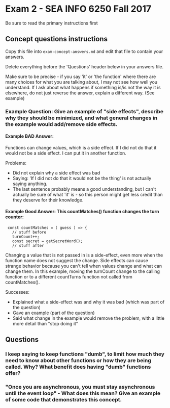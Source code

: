 # Exam 2 - SEA INFO 6250 Fall 2017

Be sure to read the primary instructions first

## Concept questions instructions

Copy this file into `exam-concept-answers.md` and edit that file to contain your answers.  

Delete everything before the 'Questions' header below in your answers file.

Make sure to be precise - if you say 'it' or 'the function' where there are many choices for what you are talking about, I may not see how well you understand.  If I ask about what happens if something is/is not the way it is elsewhere, do not just reverse the answer, explain a different way. (See example)

### Example Question: Give an example of "side effects", describe why they should be minimized, and what general changes in the example would add/remove side effects.

#### Example **BAD** Answer:
Functions can change values, which is a side effect.  If I did not do that it would not be a side effect. I can put it in another function.

Problems:
* Did not explain why a side effect was bad
* Saying: 'If I did not do that it would not be the thing' is not actually saying anything.
* The last sentence probably means a good understanding, but I can't actually be sure of what 'it' is - so this person might get less credit than they deserve for their knowledge.


#### Example Good Answer:  This countMatches() function changes the turn counter:
``` 
 const countMatches = ( guess ) => {
   // stuff before
   turnCount++;
   const secret = getSecretWord();
   // stuff after
 ```
   Changing a value that is not passed in is a side-effect, even more when the function name does not suggest the change.  Side effects can cause strange behavior because you can't tell when values change and what can change them.  In this example, moving the turnCount change to the calling function or to a different countTurns function not called from countMatches().

Successes:
* Explained what a side-effect was and why it was bad (which was part of the question)
* Gave an example (part of the question)
* Said what change in the example would remove the problem, with a little more detail than "stop doing it"

## Questions

### I keep saying to keep functions "dumb", to limit how much they need to know about other functions or how they are being called.  Why?  What benefit does having "dumb" functions offer?

### "Once you are asynchronous, you must stay asynchronous until the event loop" - What does this mean?  Give an example of some code that demonstrates this concept.

